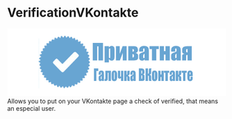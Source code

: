 # VerificationVKontakte
<img src="https://github.com/Dan-Walker/VerificationVKontakte/blob/master/Verification%20VKontakte%20Logo.jpg" img>
Allows you to put on your VKontakte page a check of verified, that means an especial user.
